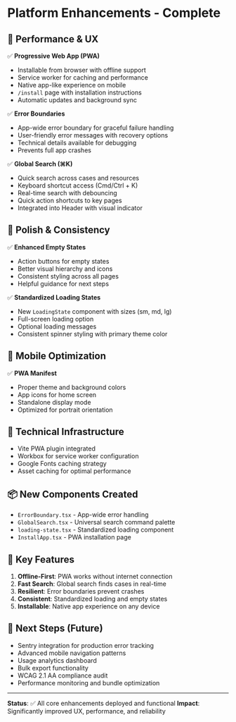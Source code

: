 # Platform Enhancements - Complete

## 🚀 Performance & UX
✅ **Progressive Web App (PWA)**
- Installable from browser with offline support
- Service worker for caching and performance
- Native app-like experience on mobile
- `/install` page with installation instructions
- Automatic updates and background sync

✅ **Error Boundaries**
- App-wide error boundary for graceful failure handling
- User-friendly error messages with recovery options
- Technical details available for debugging
- Prevents full app crashes

✅ **Global Search (⌘K)**
- Quick search across cases and resources
- Keyboard shortcut access (Cmd/Ctrl + K)
- Real-time search with debouncing
- Quick action shortcuts to key pages
- Integrated into Header with visual indicator

## 🎨 Polish & Consistency
✅ **Enhanced Empty States**
- Action buttons for empty states
- Better visual hierarchy and icons
- Consistent styling across all pages
- Helpful guidance for next steps

✅ **Standardized Loading States**
- New `LoadingState` component with sizes (sm, md, lg)
- Full-screen loading option
- Optional loading messages
- Consistent spinner styling with primary theme color

## 📱 Mobile Optimization
✅ **PWA Manifest**
- Proper theme and background colors
- App icons for home screen
- Standalone display mode
- Optimized for portrait orientation

## 🔧 Technical Infrastructure
- Vite PWA plugin integrated
- Workbox for service worker configuration
- Google Fonts caching strategy
- Asset caching for optimal performance

## 📦 New Components Created
- `ErrorBoundary.tsx` - App-wide error handling
- `GlobalSearch.tsx` - Universal search command palette
- `loading-state.tsx` - Standardized loading component
- `InstallApp.tsx` - PWA installation page

## 🎯 Key Features
1. **Offline-First**: PWA works without internet connection
2. **Fast Search**: Global search finds cases in real-time
3. **Resilient**: Error boundaries prevent crashes
4. **Consistent**: Standardized loading and empty states
5. **Installable**: Native app experience on any device

## 🚀 Next Steps (Future)
- Sentry integration for production error tracking
- Advanced mobile navigation patterns
- Usage analytics dashboard
- Bulk export functionality
- WCAG 2.1 AA compliance audit
- Performance monitoring and bundle optimization

---
**Status**: ✅ All core enhancements deployed and functional
**Impact**: Significantly improved UX, performance, and reliability

